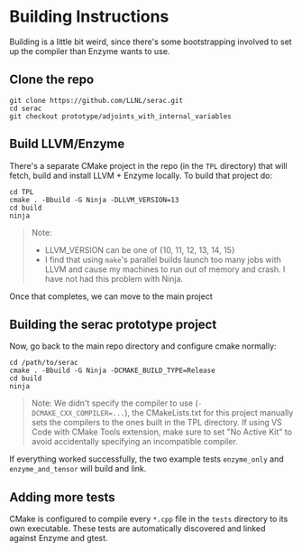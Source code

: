 # Building Instructions

Building is a little bit weird, since there's some bootstrapping involved to set up the compiler than Enzyme wants to use.

## Clone the repo

```
git clone https://github.com/LLNL/serac.git
cd serac
git checkout prototype/adjoints_with_internal_variables
```

## Build LLVM/Enzyme
There's a separate CMake project in the repo (in the `TPL` directory) that will fetch, build and install LLVM + Enzyme locally. 
To build that project do:

```
cd TPL
cmake . -Bbuild -G Ninja -DLLVM_VERSION=13
cd build
ninja
```

> Note:
>  - LLVM_VERSION can be one of {10, 11, 12, 13, 14, 15}
>  - I find that using `make`'s parallel builds launch too many jobs with LLVM and cause my machines to run out of memory and crash. I have not had this problem with Ninja.

Once that completes, we can move to the main project

## Building the serac prototype project
Now, go back to the main repo directory and configure cmake normally:

```
cd /path/to/serac
cmake . -Bbuild -G Ninja -DCMAKE_BUILD_TYPE=Release
cd build
ninja
```

> Note: We didn't specify the compiler to use (`-DCMAKE_CXX_COMPILER=...`), the CMakeLists.txt for this project manually sets the compilers to the
>   ones built in the TPL directory. If using VS Code with CMake Tools extension, make sure to set "No Active Kit" to avoid 
>   accidentally specifying an incompatible compiler.

If everything worked successfully, the two example tests `enzyme_only` and `enzyme_and_tensor` will build and link.

## Adding more tests
CMake is configured to compile every `*.cpp` file in the `tests` directory to its own executable. These tests are automatically
discovered and linked against Enzyme and gtest.
